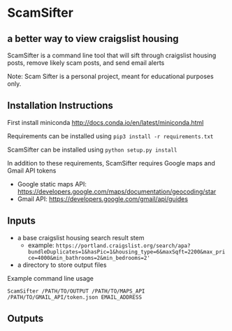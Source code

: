 # ScamSifter
## a better way to view craigslist housing

ScamSifter is a command line tool that will sift through craigslist housing posts, remove likely scam posts, and send email alerts

Note: Scam Sifter is a personal project, meant for educational purposes only.

## Installation Instructions

First install miniconda http://docs.conda.io/en/latest/miniconda.html

Requirements can be installed using
```pip3 install -r requirements.txt```

ScamSifter can be installed using
```python setup.py install```

In addition to these requirements, ScamSifter requires Google maps and Gmail API tokens
- Google static maps API: https://developers.google.com/maps/documentation/geocoding/star
- Gmail API: https://developers.google.com/gmail/api/guides

## Inputs

- a base craigslist housing search result stem
  - example: ```https://portland.craigslist.org/search/apa?bundleDuplicates=1&hasPic=1&housing_type=6&maxSqft=2200&max_price=4000&min_bathrooms=2&min_bedrooms=2'```
- a directory to store output files



Example command line usage

```ScamSifter /PATH/TO/OUTPUT /PATH/TO/MAPS_API /PATH/TO/GMAIL_API/token.json EMAIL_ADDRESS```


## Outputs
